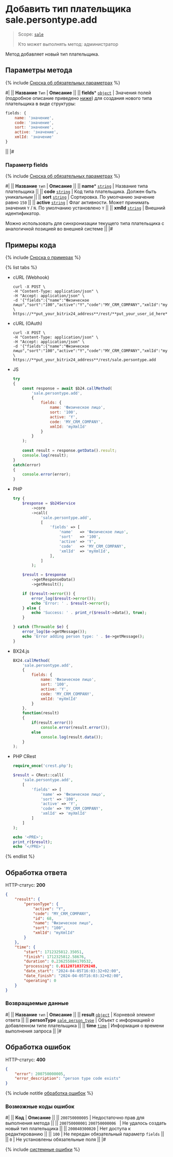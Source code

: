 # Добавить тип плательщика sale.persontype.add

> Scope: [`sale`](../../scopes/permissions.md)
>
> Кто может выполнять метод: администратор

Метод добавляет новый тип плательщика.

## Параметры метода

{% include [Сноска об обязательных параметрах](../../../_includes/required.md) %}

#|
|| **Название**
`Тип` | **Описание** ||
|| **fields***
[`object`](../../data-types.md) | Значения полей (подробное описание приведено [ниже](#parametr-fields)) для создания нового типа плательщика в виде структуры:

```js
fields: {
    name: 'значение',
    code: 'значение',
    sort: 'значение',
    active: 'значение',
    xmlId: 'значение'
}
```

||
|#

### Параметр fields

{% include [Сноска об обязательных параметрах](../../../_includes/required.md) %}

#|
|| **Название**
`тип` | **Описание** ||
|| **name***
[`string`](../../data-types.md) | Название типа плательщика ||
|| **code**
[`string`](../../data-types.md) | Код типа плательщика. Должен быть уникальным ||
|| **sort**
[`string`](../../data-types.md) | Сортировка. По умолчанию значение равно `150` ||
|| **active**
[`string`](../../data-types.md) | Флаг активности. Может принимать значения `Y` / `N`. По умолчанию установлено `Y` ||
|| **xmlId**
[`string`](../../data-types.md) | Внешний идентификатор.

Можно использовать для синхронизации текущего типа плательщика с аналогичной позицией во внешней системе
||
|#

## Примеры кода

{% include [Сноска о примерах](../../../_includes/examples.md) %}

{% list tabs %}

- cURL (Webhook)

    ```http
    curl -X POST \
    -H "Content-Type: application/json" \
    -H "Accept: application/json" \
    -d '{"fields":{"name":"Физическое лицо","sort":"100","active":"Y","code":"MY_CRM_COMPANY","xmlId":"myXmlId"}}' \
    https://**put_your_bitrix24_address**/rest/**put_your_user_id_here**/**put_your_webbhook_here**/sale.persontype.add
    ```

- cURL (OAuth)

    ```http
    curl -X POST \
    -H "Content-Type: application/json" \
    -H "Accept: application/json" \
    -d '{"fields":{"name":"Физическое лицо","sort":"100","active":"Y","code":"MY_CRM_COMPANY","xmlId":"myXmlId"},"auth":"**put_access_token_here**"}' \
    https://**put_your_bitrix24_address**/rest/sale.persontype.add
    ```

- JS


    ```js
    try
    {
    	const response = await $b24.callMethod(
    		'sale.persontype.add', 
    		{
    			fields: {
    				name: 'Физическое лицо',
    				sort: '100',
    				active: 'Y',
    				code: 'MY_CRM_COMPANY',
    				xmlId: 'myXmlId'
    			}
    		}
    	);
    	
    	const result = response.getData().result;
    	console.log(result);
    }
    catch(error)
    {
    	console.error(error);
    }
    ```

- PHP


    ```php
    try {
        $response = $b24Service
            ->core
            ->call(
                'sale.persontype.add',
                [
                    'fields' => [
                        'name'   => 'Физическое лицо',
                        'sort'   => '100',
                        'active' => 'Y',
                        'code'   => 'MY_CRM_COMPANY',
                        'xmlId'  => 'myXmlId',
                    ],
                ]
            );
    
        $result = $response
            ->getResponseData()
            ->getResult();
    
        if ($result->error()) {
            error_log($result->error());
            echo 'Error: ' . $result->error();
        } else {
            echo 'Success: ' . print_r($result->data(), true);
        }
    
    } catch (Throwable $e) {
        error_log($e->getMessage());
        echo 'Error adding person type: ' . $e->getMessage();
    }
    ```

- BX24.js

    ```js
    BX24.callMethod(
        'sale.persontype.add', 
        {
            fields: {
                name: 'Физическое лицо',
                sort: '100',
                active: 'Y',
                code: 'MY_CRM_COMPANY',
                xmlId: 'myXmlId'
            }
        },
        function(result)
        {
            if(result.error())
                console.error(result.error());
            else
                console.log(result.data());
        }
    );
    ```

- PHP CRest

    ```php
    require_once('crest.php');

    $result = CRest::call(
        'sale.persontype.add',
        [
            'fields' => [
                'name' => 'Физическое лицо',
                'sort' => '100',
                'active' => 'Y',
                'code' => 'MY_CRM_COMPANY',
                'xmlId' => 'myXmlId'
            ]
        ]
    );

    echo '<PRE>';
    print_r($result);
    echo '</PRE>';
    ```

{% endlist %}

## Обработка ответа

HTTP-статус: **200**

```json
{
    "result": {
        "personType": {
            "active": "Y",
            "code": "MY_CRM_COMPANY",
            "id": 68,
            "name": "Физическое лицо",
            "sort": "100",
            "xmlId": "myXmlId"
        }
    },
    "time": {
        "start": 1712325812.35051,
        "finish": 1712325812.58676,
        "duration": 0.236255884170532,
        "processing": 0.011207103729248,
        "date_start": "2024-04-05T16:03:32+02:00",
        "date_finish": "2024-04-05T16:03:32+02:00",
        "operating": 0
    }
}
```

### Возвращаемые данные

#|
|| **Название**
`тип` | **Описание** ||
|| **result**
[`object`](../../data-types.md) | Корневой элемент ответа ||
|| **personType**
[`sale_person_type`](../data-types.md) | Объект с информацией о добавленном типе плательщика ||
|| **time**
[`time`](../../data-types.md) | Информация о времени выполнения запроса ||
|#

## Обработка ошибок

HTTP-статус: **400**

```json
{
    "error": 200750000005,
    "error_description": "person type code exists"
}
```

{% include notitle [обработка ошибок](../../../_includes/error-info.md) %}

### Возможные коды ошибок

#|
|| **Код** | **Описание** ||
|| `200750000005` | Недостаточно прав для выполнения метода ||
|| `200750000001`
`200750000006 ` | Не удалось создать новый тип плательщика ||
|| `200040300020` | Нет доступа к редактированию ||
|| `100` | Не передан обязательный параметр `fields` ||
|| `0` | Не установлены обязательные поля ||
|#

{% include [системные ошибки](../../../_includes/system-errors.md) %}
